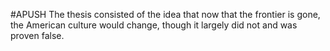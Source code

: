#APUSH 
The thesis consisted of the idea that now that the frontier is gone, the American culture would change, though it largely did not and was proven false.